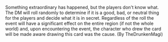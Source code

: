 Something extraordinary has happened, but the players don't know what. The DM will roll randomly to determine if it is a good, bad, or neutral thing for the players and decide what it is in secret. Regardless of the roll the event will have a significant effect on the entire region (if not the whole world) and, upon encountering the event, the character who drew the card will be made aware drawing this card was the cause. (By TheDrunkenMagi)